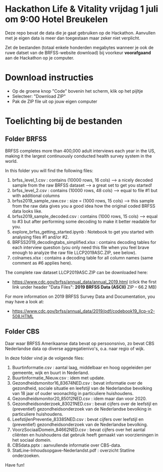 # Hackathon Life & Vitality vrijdag 1 juli om 9:00 Hotel Breukelen 

Deze repo bevat de data die je gaat gebruiken op de Hackathon. 
Aanvullen met je eigen data is meer dan toegestaan maar zeker niet verplicht.

Zet de bestanden (totaal enkele honderden megabytes wanneer je ook de ruwe datset van de BRFSS-website download) bij voorkeur **voorafgaand** aan de Hackathon op je computer.

# Download instructies

* Op de groene knop "Code" bovenin het scherm, klik op het pijltje
* Selecteer: "Download ZIP"
* Pak de ZIP file uit op jouw eigen computer


# Toelichting bij de bestanden

## Folder BRFSS

BRFSS completes more than 400,000 adult interviews each year in the US, making it the largest continuously conducted health survey system in the world.

In this folder you will find the following files:

1. brfss_level_1.csv : contains (10000 rows, 16 cols) --> a nicely decoded sample from the raw BRFSS dataset --> a great set to get you started!
2. brfss_level_2.csv : contains (10000 rows, 48 cols) --> equal to file #1 but with additional columns
3. brfss2019_sample_raw.csv : size = (1000 rows, 15 cols) --> this sample from the raw data gives you a good idea how the original coded BRFSS data looks like.
4. brfss2019_sample_decoded.csv : contains (1000 rows, 15 cols) --> equal to #3 but after performing some decoding to make it better readable for you.
5. explore_brfss_getting_started.ipynb : Notebook to get you started with analysing files #1 and/or #2.
6. BRFSS2019_decodingtabs_simplified.xlsx : contains decoding tables for each interview question (you only need this file when you feel brave enough to analyze the raw file LLCP2019ASC.ZIP, see below).
7. colnames.xlsx : contains a decoding table for all column names (same comment as #6 applies here).

The complete raw dataset LLCP2019ASC.ZIP can be downloaded here: 
* https://www.cdc.gov/brfss/annual_data/annual_2019.html (click the first link under header "Data Files": **2019 BRFSS Data (ASCII)** ZIP – 66.2 MB)

For more information on 2019 BRFSS Survey Data and Documentation, you may have a look at:
* https://www.cdc.gov/brfss/annual_data/2019/pdf/codebook19_llcp-v2-508.HTML

## Folder CBS

Daar waar BRFSS Amerikaanse data bevat op persoonsnivo, zo bevat CBS Nederlandse data op diverse aggregatienivo's, o.a. naar regio of wijk.

In deze folder vind je de volgende files:

1. Buurtinformatie.csv : aantal laag, middelbaar en hoog opgeleiden per gemeente, wijk en buurt in Nederland.
2. Buurtinformatie_Nieuw.csv : idem met update.
2. Gezondheidsmonitor16_83674NED.csv : bevat informatie over de gezondheid, sociale situatie en leefstijl van de Nederlandse bevolking van 18 jaar of ouder woonachtig in particuliere huishoudens. 
3. Gezondheidsmonitor20_85012NED.csv : idem maar dan voor 2020.
4. Gezondheidsonderzoek_83021NED.csv : bevat cijfers over de leefstijl en (preventief) gezondheidsonderzoek van de Nederlandse bevolking in particuliere huishoudens.
5. LeefstijlenPreventie_83385NED.csv : bevat cijfers over leefstijl en (preventief) gezondheidsonderzoek van de Nederlandse bevolking.
6. VoorzSociaalDomein_84662NED.csv : bevat cijfers over het aantal cliënten en huishoudens dat gebruik heeft gemaakt van voorzieningen in het sociaal domein. 
7. CBSdata.pptx : aanvullende informatie over CBS-data.
8. StatLine-Inhoudsopgave-Nederlandst.pdf : overzicht Statline onderzoeken.


Have fun!
